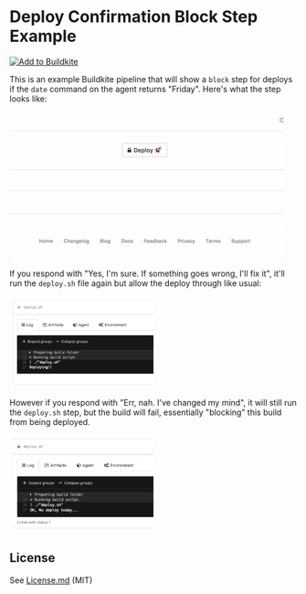 # Deploy Confirmation Block Step Example

[![Add to Buildkite](https://buildkite.com/button.svg)](https://buildkite.com/new)

This is an example Buildkite pipeline that will show a `block` step for deploys if the `date` command on the agent returns "Friday". Here's what the step looks like:

![Demo](docs/demo.gif)

If you respond with "Yes, I'm sure. If something goes wrong, I'll fix it", it'll run the `deploy.sh` file again but allow the deploy through like usual:

<img src="docs/yes.png" width="50%" height="50%"/>

However if you respond with "Err, nah. I've changed my mind", it will still run the `deploy.sh` step, but the build will fail, essentially "blocking" this build from being deployed.

<img src="docs/no.png" width="50%" height="50%"/>

## License

See [License.md](License.md) (MIT)
